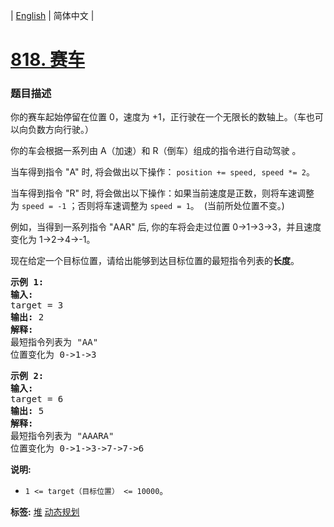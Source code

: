 | [English](README_EN.md) | 简体中文 |

# [818. 赛车](https://leetcode-cn.com/problems/race-car)
 ### 题目描述
<p>你的赛车起始停留在位置 0，速度为 +1，正行驶在一个无限长的数轴上。（车也可以向负数方向行驶。）</p>

<p>你的车会根据一系列由 A（加速）和 R（倒车）组成的指令进行自动驾驶&nbsp;。</p>

<p>当车得到指令 &quot;A&quot; 时, 将会做出以下操作：&nbsp;<code>position += speed, speed *= 2</code>。</p>

<p>当车得到指令 &quot;R&quot; 时, 将会做出以下操作：如果当前速度是正数，则将车速调整为&nbsp;<code>speed = -1</code>&nbsp;；否则将车速调整为&nbsp;<code>speed = 1</code>。&nbsp; (当前所处位置不变。)</p>

<p>例如，当得到一系列指令 &quot;AAR&quot; 后, 你的车将会走过位置 0-&gt;1-&gt;3-&gt;3，并且速度变化为&nbsp;1-&gt;2-&gt;4-&gt;-1。</p>

<p>现在给定一个目标位置，请给出能够到达目标位置的最短指令列表的<strong>长度</strong>。</p>

<pre><strong>示例 1:</strong>
<strong>输入:</strong> 
target = 3
<strong>输出:</strong> 2
<strong>解释:</strong> 
最短指令列表为 &quot;AA&quot;
位置变化为 0-&gt;1-&gt;3
</pre>

<pre><strong>示例 2:</strong>
<strong>输入:</strong> 
target = 6
<strong>输出:</strong> 5
<strong>解释:</strong> 
最短指令列表为 &quot;AAARA&quot;
位置变化为 0-&gt;1-&gt;3-&gt;7-&gt;7-&gt;6
</pre>

<p><strong>说明: </strong></p>

<ul>
	<li><code>1 &lt;= target（目标位置） &lt;= 10000</code>。</li>
</ul>

**标签:**  [堆](https://leetcode-cn.com/tag/heap) [动态规划](https://leetcode-cn.com/tag/dynamic-programming) 